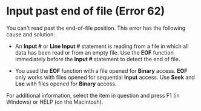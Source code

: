 
# Input past end of file (Error 62)

You can't read past the end-of-file position. This error has the following cause and solution:



- An  **Input #** or **Line Input #** statement is reading from a file in which all data has been read or from an empty file. Use the **EOF** function immediately before the **Input #** statement to detect the end of file.
    
- You used the  **EOF** function with a file opened for **Binary** access. **EOF** only works with files opened for sequential **Input** access. Use **Seek** and **Loc** with files opened for **Binary** access.
    

For additional information, select the item in question and press F1 (in Windows) or HELP (on the Macintosh).
